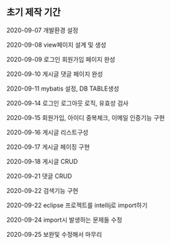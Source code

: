 ## 초기 제작 기간

2020-09-07 개발환경 설정

2020-09-08 view페이지 설계 및 생성

2020-09-09 로그인 회원가입 페이지 완성

2020-09-10 게시글 댓글 페이지 완성

2020-09-11 mybatis 설정, DB TABLE생성

2020-09-14 로그인 로그아웃 로직, 유효성 검사

2020-09-15 회원가입, 아이디 중복체크, 이메일 인증기능 구현

2020-09-16 게시글 리스트구성

2020-09-17 게시글 페이징 구현

2020-09-18 게시글 CRUD

2020-09-21 댓글 CRUD	

2020-09-22 검색기능 구현	

2020-09-22 eclipse 프로젝트를 intellij로 import하기

2020-09-24 import시 발생하는 문제들 수정

2020-09-25 보완및 수정해서 마무리	

​	
